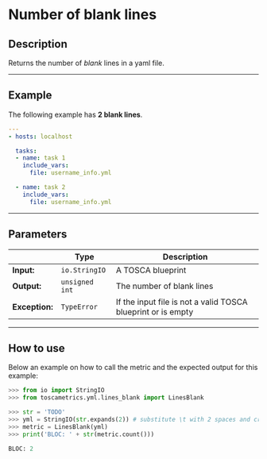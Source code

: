 # Number of blank lines

## Description

Returns the number of _blank_ lines in a yaml file.

---

## Example
The following example has **2 blank lines**.

``` yaml
---
- hosts: localhost

  tasks:
  - name: task 1
    include_vars:
      file: username_info.yml

  - name: task 2
    include_vars:
      file: username_info.yml
```

---

## Parameters


|   | **Type** | **Description** |
|---|---|---|
**Input:**| `io.StringIO`| A TOSCA blueprint|
**Output:**| `unsigned int`| The number of blank lines|
**Exception:**| `TypeError`| If the input file is not a valid TOSCA blueprint or is empty |


---

## How to use

Below an example on how to call the metric and the expected output for this example:

```python
>>> from io import StringIO
>>> from toscametrics.yml.lines_blank import LinesBlank

>>> str = 'TODO' 
>>> yml = StringIO(str.expands(2)) # substitute \t with 2 spaces and create the StringIO object
>>> metric = LinesBlank(yml)
>>> print('BLOC: ' + str(metric.count()))

BLOC: 2
```